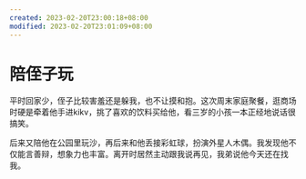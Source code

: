 ```yaml
---
created: 2023-02-20T23:00:18+08:00
modified: 2023-02-20T23:01:09+08:00
---
```


# 陪侄子玩

平时回家少，侄子比较害羞还是躲我，也不让摸和抱。这次周末家庭聚餐，逛商场时硬是牵着他手进kikv，挑了喜欢的饮料买给他，看三岁的小孩一本正经地说话很搞笑。

后来又陪他在公园里玩沙，再后来和他丢接彩虹球，扮演外星人木偶。我发现他不仅能言善辩，想象力也丰富。离开时居然主动跟我说再见，我弟说他今天还在找我。
